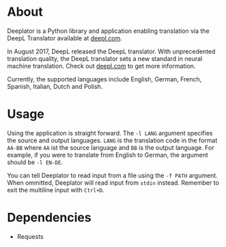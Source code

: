 # About
Deeplator is a Python library and application enabling translation via the DeepL Translator available at [deepl.com](https://www.deepl.com/translator).

In August 2017, DeepL released the DeepL translator.
With unprecedented translation quality, the DeepL translator sets a new standard in neural machine translation.
Check out [deepl.com](https://www.deepl.com/press.html) to get more information.

Currently, the supported languages include English, German, French, Spanish, Italian, Dutch and Polish.

# Usage
Using the application is straight forward.
The `-l LANG` argument specifies the source and output languages.
`LANG` is the translation code in the format `AA-BB` where `AA` ist the source language and `BB` is the output language.
For example, if you were to translate from English to German, the argument should be `-l EN-DE`.

You can tell Deeplator to read input from a file using the `-f PATH` argument.
When ommitted, Deeplator will read input from `stdin` instead.
Remember to exit the multiline input with `Ctrl+D`.

# Dependencies
- Requests
